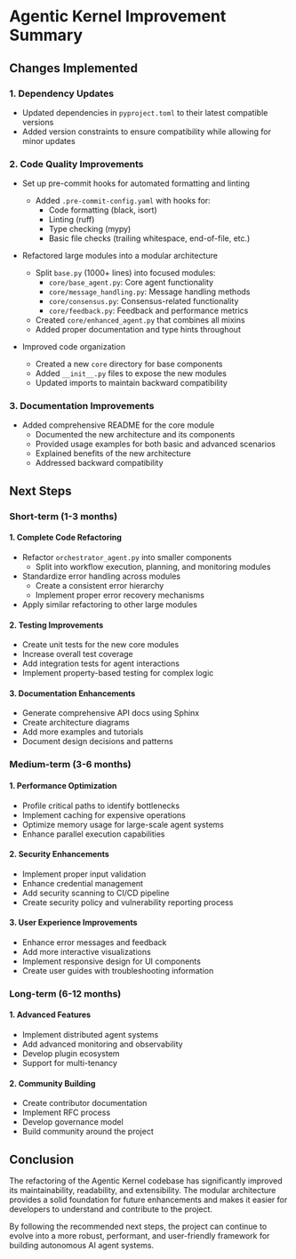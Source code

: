 # Agentic Kernel Improvement Summary

## Changes Implemented

### 1. Dependency Updates

- Updated dependencies in `pyproject.toml` to their latest compatible versions
- Added version constraints to ensure compatibility while allowing for minor updates

### 2. Code Quality Improvements

- Set up pre-commit hooks for automated formatting and linting
    - Added `.pre-commit-config.yaml` with hooks for:
        - Code formatting (black, isort)
        - Linting (ruff)
        - Type checking (mypy)
        - Basic file checks (trailing whitespace, end-of-file, etc.)

- Refactored large modules into a modular architecture
    - Split `base.py` (1000+ lines) into focused modules:
        - `core/base_agent.py`: Core agent functionality
        - `core/message_handling.py`: Message handling methods
        - `core/consensus.py`: Consensus-related functionality
        - `core/feedback.py`: Feedback and performance metrics
    - Created `core/enhanced_agent.py` that combines all mixins
    - Added proper documentation and type hints throughout

- Improved code organization
    - Created a new `core` directory for base components
    - Added `__init__.py` files to expose the new modules
    - Updated imports to maintain backward compatibility

### 3. Documentation Improvements

- Added comprehensive README for the core module
    - Documented the new architecture and its components
    - Provided usage examples for both basic and advanced scenarios
    - Explained benefits of the new architecture
    - Addressed backward compatibility

## Next Steps

### Short-term (1-3 months)

#### 1. Complete Code Refactoring

- Refactor `orchestrator_agent.py` into smaller components
    - Split into workflow execution, planning, and monitoring modules
- Standardize error handling across modules
    - Create a consistent error hierarchy
    - Implement proper error recovery mechanisms
- Apply similar refactoring to other large modules

#### 2. Testing Improvements

- Create unit tests for the new core modules
- Increase overall test coverage
- Add integration tests for agent interactions
- Implement property-based testing for complex logic

#### 3. Documentation Enhancements

- Generate comprehensive API docs using Sphinx
- Create architecture diagrams
- Add more examples and tutorials
- Document design decisions and patterns

### Medium-term (3-6 months)

#### 1. Performance Optimization

- Profile critical paths to identify bottlenecks
- Implement caching for expensive operations
- Optimize memory usage for large-scale agent systems
- Enhance parallel execution capabilities

#### 2. Security Enhancements

- Implement proper input validation
- Enhance credential management
- Add security scanning to CI/CD pipeline
- Create security policy and vulnerability reporting process

#### 3. User Experience Improvements

- Enhance error messages and feedback
- Add more interactive visualizations
- Implement responsive design for UI components
- Create user guides with troubleshooting information

### Long-term (6-12 months)

#### 1. Advanced Features

- Implement distributed agent systems
- Add advanced monitoring and observability
- Develop plugin ecosystem
- Support for multi-tenancy

#### 2. Community Building

- Create contributor documentation
- Implement RFC process
- Develop governance model
- Build community around the project

## Conclusion

The refactoring of the Agentic Kernel codebase has significantly improved its maintainability, readability, and
extensibility. The modular architecture provides a solid foundation for future enhancements and makes it easier for
developers to understand and contribute to the project.

By following the recommended next steps, the project can continue to evolve into a more robust, performant, and
user-friendly framework for building autonomous AI agent systems.